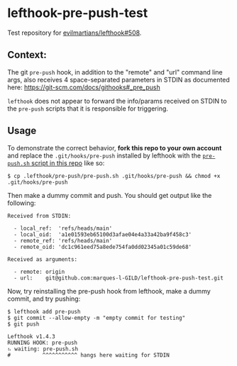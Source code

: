 # lefthook-pre-push-test

Test repository for [evilmartians/lefthook#508](https://github.com/evilmartians/lefthook/issues/508).

## Context:

The git `pre-push` hook, in addition to the "remote" and "url" command line args, also receives 4 space-separated parameters in STDIN as documented here: https://git-scm.com/docs/githooks#_pre_push

`lefthook` does not appear to forward the info/params received on STDIN to the `pre-push` scripts that it is responsible for triggering.

## Usage

To demonstrate the correct behavior, **fork this repo to your own account** and replace the `.git/hooks/pre-push` installed by lefthook with the [`pre-push.sh` script in this repo](.lefthook/pre-push/pre-push.sh) like so:

```console
$ cp .lefthook/pre-push/pre-push.sh .git/hooks/pre-push && chmod +x .git/hooks/pre-push
```

Then make a dummy commit and push. You should get output like the following:

```console
Received from STDIN:

  - local_ref:  'refs/heads/main'
  - local_oid:  'a1e01593eb65100d3afae04e4a33a42ba9f458c3'
  - remote_ref: 'refs/heads/main'
  - remote_oid: 'dc1c961eed75a8ede754fa0dd02345a01c59de68'

Received as arguments:

  - remote: origin
  - url:    git@github.com:marques-l-GILD/lefthook-pre-push-test.git

```

Now, try reinstalling the pre-push hook from lefthook, make a dummy commit, and try pushing:

```console
$ lefthook add pre-push
$ git commit --allow-empty -m "empty commit for testing"
$ git push

Lefthook v1.4.3
RUNNING HOOK: pre-push
⠦ waiting: pre-push.sh
#          ^^^^^^^^^^^ hangs here waiting for STDIN
```

